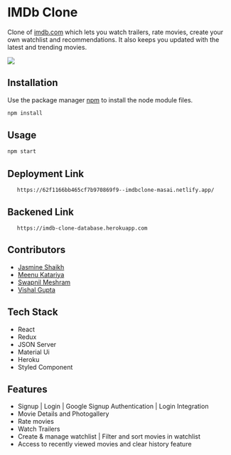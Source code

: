 # IMDb Clone

Clone of <a href="https://imdb.com/">imdb.com</a> which lets you watch trailers, rate movies, create your own watchlist and recommendations. It also keeps you updated with the latest and trending movies.

<img src="https://github.com/Jasmine-Shaikh/imdbclone/blob/main/IMDb%20clone.PNG"/>

## Installation

Use the package manager [npm](https://docs.npmjs.com/cli/v6/commands/npm-install) to install the node module files.

```bash
npm install
```

## Usage

```python
npm start
```

## Deployment Link
```url
   https://62f1166bb465cf7b970869f9--imdbclone-masai.netlify.app/
```
## Backened Link
```url
   https://imdb-clone-database.herokuapp.com
```

## Contributors
- [Jasmine Shaikh](https://github.com/Jasmine-Shaikh)
- [Meenu Katariya](https://github.com/MeenuKatariya)
- [Swapnil Meshram](https://github.com/SwapnilMeshram19)
- [Vishal Gupta](https://github.com/vishalg1021997)


## Tech Stack
- React
- Redux
- JSON Server
- Material Ui
- Heroku
- Styled Component

## Features
- Signup | Login | Google Signup Authentication | Login Integration
- Movie Details and Photogallery
- Rate movies
- Watch Trailers
- Create & manage watchlist | Filter and sort movies in watchlist
- Access to recently viewed movies and clear history feature


